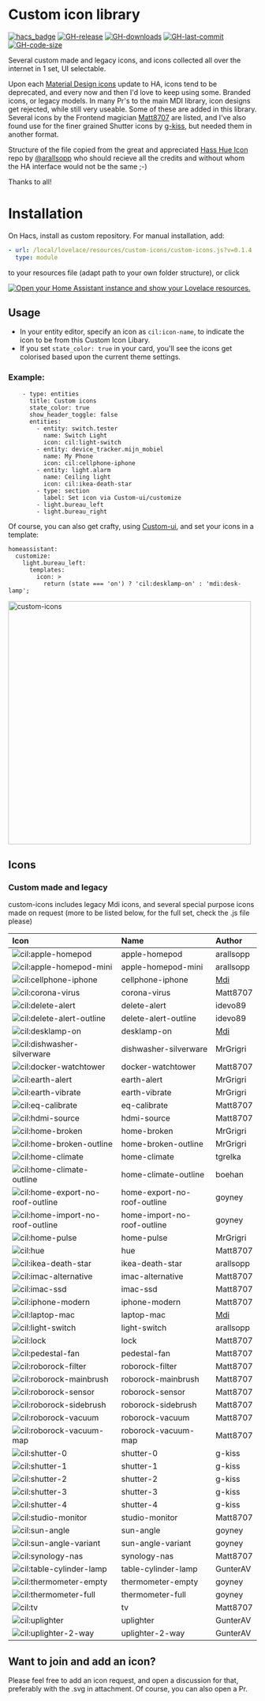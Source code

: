 # Custom icon library

[![hacs_badge](https://img.shields.io/badge/HACS-Custom-41BDF5.svg)](https://github.com/hacs/integration)
[![GH-release](https://img.shields.io/github/v/release/Mariusthvdb/custom-icons.svg?style=flat-square)](https://github.com/Mariusthvdb/custom-icons/releases)
[![GH-downloads](https://img.shields.io/github/downloads/Mariusthvdb/custom-icons/total?style=flat-square)](https://github.com/Mariusthvdb/custom-icons/releases)
[![GH-last-commit](https://img.shields.io/github/last-commit/Mariusthvdb/custom-icons.svg?style=flat-square)](https://github.com/Mariusthvdb/custom-icons/commits/master)
[![GH-code-size](https://img.shields.io/github/languages/code-size/Mariusthvdb/custom-icons.svg?color=red&style=flat-square)](https://github.com/Mariusthvdb/custom-icons)

Several custom made and legacy icons, and icons collected all over the internet in 1 set, UI selectable.

Upon each [Material Design icons](http://materialdesignicons.com) update to HA, icons tend to be deprecated, and every now and then I'd love to keep using some. Branded icons, or legacy models. In many Pr's to the main MDI library, icon designs get rejected, while still very useable. Some of these are added in this library.
Several icons by the Frontend magician [Matt8707](https://github.com/matt8707/hass-config) are listed, and I've also found use for the finer grained Shutter icons by [g-kiss](https://github.com/g-kiss/Home-Assistant-custom-shutter-icons), but needed them in another format.

Structure of the file copied from the great and appreciated [Hass Hue Icon](https://github.com/arallsopp/hass-hue-icons) repo by [@arallsopp](https://github.com/arallsopp) who should recieve all the credits and without whom the HA interface would not be the same ;-)

Thanks to all!

# Installation
On Hacs, install as custom repository. For manual installation, add:

```yaml
- url: /local/lovelace/resources/custom-icons/custom-icons.js?v=0.1.4
  type: module
```

to your resources file (adapt path to your own folder structure), or click

<a href="https://my.home-assistant.io/redirect/lovelace_resources/" target="_blank"><img src="https://my.home-assistant.io/badges/lovelace_resources.svg" alt="Open your Home Assistant instance and show your Lovelace resources." /></a>

## Usage
- In your entity editor, specify an icon as `cil:icon-name`, to indicate the icon to be from this Custom Icon Libary.
- If you set `state_color: true` in your card, you'll see the icons get colorised based upon the current theme settings.

### Example:

```
    - type: entities
      title: Custom icons
      state_color: true
      show_header_toggle: false
      entities:
        - entity: switch.tester
          name: Switch Light
          icon: cil:light-switch
        - entity: device_tracker.mijn_mobiel
          name: My Phone
          icon: cil:cellphone-iphone
        - entity: light.alarm
          name: Ceiling light
          icon: cil:ikea-death-star
        - type: section
          label: Set icon via Custom-ui/customize
        - light.bureau_left
        - light.bureau_right
```

Of course, you can also get crafty, using [Custom-ui](https://github.com/Mariusthvdb/custom-ui), and set your icons in a template:

```
homeassistant:
  customize:
    light.bureau_left:
      templates:
        icon: >
          return (state === 'on') ? 'cil:desklamp-on' : 'mdi:desk-lamp';
```

<img width="492" alt="custom-icons" src="https://user-images.githubusercontent.com/33354141/168223920-f2685d34-5463-4868-ba1c-65628f5049e6.png">

## Icons

### Custom made and legacy

custom-icons includes legacy Mdi icons, and several special purpose icons made on request
(more to be listed below, for the full set, check the .js file please)

[//]: # (Start Custom Icons)

| Icon | Name | Author |
| :--- | :--- | :--- 
| ![cil:apple-homepod](https://raw.githubusercontent.com/mariusthvdb/custom-icons/main/docs/svgs/apple-homepod.svg)| apple-homepod | arallsopp |
| ![cil:apple-homepod-mini](https://raw.githubusercontent.com/mariusthvdb/custom-icons/main/docs/svgs/apple-homepod-mini.svg)| apple-homepod-mini | arallsopp |
| ![cil:cellphone-iphone](https://raw.githubusercontent.com/mariusthvdb/custom-icons/main/docs/svgs/cellphone-iphone.svg)| cellphone-iphone | [Mdi](https://dev.materialdesignicons.com/changelog) |
| ![cil:corona-virus](https://raw.githubusercontent.com/mariusthvdb/custom-icons/main/docs/svgs/corona-virus.svg)| corona-virus | Matt8707 |
| ![cil:delete-alert](https://raw.githubusercontent.com/mariusthvdb/custom-icons/main/docs/svgs/delete-alert.svg)| delete-alert | idevo89 |
| ![cil:delete-alert-outline](https://raw.githubusercontent.com/mariusthvdb/custom-icons/main/docs/svgs/delete-alert-outline.svg)| delete-alert-outline | idevo89 |
| ![cil:desklamp-on](https://raw.githubusercontent.com/mariusthvdb/custom-icons/main/docs/svgs/desklamp-on.svg)| desklamp-on | [Mdi](https://dev.materialdesignicons.com/changelog) |
| ![cil:dishwasher-silverware](https://raw.githubusercontent.com/mariusthvdb/custom-icons/main/docs/svgs/dishwasher-silverware.svg)| dishwasher-silverware | MrGrigri |
| ![cil:docker-watchtower](https://raw.githubusercontent.com/mariusthvdb/custom-icons/main/docs/svgs/docker-watchtower.svg)| docker-watchtower | Matt8707 |
| ![cil:earth-alert](https://raw.githubusercontent.com/mariusthvdb/custom-icons/main/docs/svgs/earth-alert.svg)| earth-alert | MrGrigri |
| ![cil:earth-vibrate](https://raw.githubusercontent.com/mariusthvdb/custom-icons/main/docs/svgs/earth-vibrate.svg)| earth-vibrate | MrGrigri |
| ![cil:eq-calibrate](https://raw.githubusercontent.com/mariusthvdb/custom-icons/main/docs/svgs/eq-calibrate.svg)| eq-calibrate | Matt8707 |
| ![cil:hdmi-source](https://raw.githubusercontent.com/mariusthvdb/custom-icons/main/docs/svgs/hdmi-source.svg)| hdmi-source | Matt8707 |
| ![cil:home-broken](https://raw.githubusercontent.com/mariusthvdb/custom-icons/main/docs/svgs/home-broken.svg)| home-broken | MrGrigri |
| ![cil:home-broken-outline](https://raw.githubusercontent.com/mariusthvdb/custom-icons/main/docs/svgs/home-broken-outline.svg)| home-broken-outline | MrGrigri |
| ![cil:home-climate](https://raw.githubusercontent.com/mariusthvdb/custom-icons/main/docs/svgs/home-climate.svg)| home-climate | tgrelka |
| ![cil:home-climate-outline](https://raw.githubusercontent.com/mariusthvdb/custom-icons/main/docs/svgs/home-climate-outline.svg)| home-climate-outline | boehan |
| ![cil:home-export-no-roof-outline](https://raw.githubusercontent.com/mariusthvdb/custom-icons/main/docs/svgs/home-export-no-roof-outline.svg)| home-export-no-roof-outline | goyney |
| ![cil:home-import-no-roof-outline](https://raw.githubusercontent.com/mariusthvdb/custom-icons/main/docs/svgs/home-import-no-roof-outline.svg)| home-import-no-roof-outline | goyney |
| ![cil:home-pulse](https://raw.githubusercontent.com/mariusthvdb/custom-icons/main/docs/svgs/home-pulse.svg)| home-pulse | MrGrigri |
| ![cil:hue](https://raw.githubusercontent.com/mariusthvdb/custom-icons/main/docs/svgs/hue.svg)| hue | Matt8707 |
| ![cil:ikea-death-star](https://raw.githubusercontent.com/mariusthvdb/custom-icons/main/docs/svgs/ikea-death-star.svg)| ikea-death-star | arallsopp |
| ![cil:imac-alternative](https://raw.githubusercontent.com/mariusthvdb/custom-icons/main/docs/svgs/imac-alternative.svg)| imac-alternative | Matt8707 |
| ![cil:imac-ssd](https://raw.githubusercontent.com/mariusthvdb/custom-icons/main/docs/svgs/imac-ssd.svg)| imac-ssd | Matt8707 |
| ![cil:iphone-modern](https://raw.githubusercontent.com/mariusthvdb/custom-icons/main/docs/svgs/iphone-modern.svg)| iphone-modern | Matt8707 |
| ![cil:laptop-mac](https://raw.githubusercontent.com/mariusthvdb/custom-icons/main/docs/svgs/laptop-mac.svg)| laptop-mac | [Mdi](https://dev.materialdesignicons.com/changelog) |
| ![cil:light-switch](https://raw.githubusercontent.com/mariusthvdb/custom-icons/main/docs/svgs/light-switch.svg)| light-switch | arallsopp |
| ![cil:lock](https://raw.githubusercontent.com/mariusthvdb/custom-icons/main/docs/svgs/lock.svg)| lock | Matt8707 |
| ![cil:pedestal-fan](https://raw.githubusercontent.com/mariusthvdb/custom-icons/main/docs/svgs/pedestal-fan.svg)| pedestal-fan | Matt8707 |
| ![cil:roborock-filter](https://raw.githubusercontent.com/mariusthvdb/custom-icons/main/docs/svgs/roborock-filter.svg)| roborock-filter | Matt8707 |
| ![cil:roborock-mainbrush](https://raw.githubusercontent.com/mariusthvdb/custom-icons/main/docs/svgs/roborock-mainbrush.svg)| roborock-mainbrush | Matt8707 |
| ![cil:roborock-sensor](https://raw.githubusercontent.com/mariusthvdb/custom-icons/main/docs/svgs/roborock-sensor.svg)| roborock-sensor | Matt8707 |
| ![cil:roborock-sidebrush](https://raw.githubusercontent.com/mariusthvdb/custom-icons/main/docs/svgs/roborock-sidebrush.svg)| roborock-sidebrush | Matt8707 |
| ![cil:roborock-vacuum](https://raw.githubusercontent.com/mariusthvdb/custom-icons/main/docs/svgs/roborock-vacuum.svg)| roborock-vacuum | Matt8707 |
| ![cil:roborock-vacuum-map](https://raw.githubusercontent.com/mariusthvdb/custom-icons/main/docs/svgs/roborock-vacuum-map.svg)| roborock-vacuum-map | Matt8707 |
| ![cil:shutter-0](https://raw.githubusercontent.com/mariusthvdb/custom-icons/main/docs/svgs/shutter-0.svg)| shutter-0 | g-kiss |
| ![cil:shutter-1](https://raw.githubusercontent.com/mariusthvdb/custom-icons/main/docs/svgs/shutter-1.svg)| shutter-1 | g-kiss |
| ![cil:shutter-2](https://raw.githubusercontent.com/mariusthvdb/custom-icons/main/docs/svgs/shutter-2.svg)| shutter-2 | g-kiss |
| ![cil:shutter-3](https://raw.githubusercontent.com/mariusthvdb/custom-icons/main/docs/svgs/shutter-3.svg)| shutter-3 | g-kiss |
| ![cil:shutter-4](https://raw.githubusercontent.com/mariusthvdb/custom-icons/main/docs/svgs/shutter-4.svg)| shutter-4 | g-kiss |
| ![cil:studio-monitor](https://raw.githubusercontent.com/mariusthvdb/custom-icons/main/docs/svgs/studio-monitor.svg)| studio-monitor | Matt8707 |
| ![cil:sun-angle](https://raw.githubusercontent.com/mariusthvdb/custom-icons/main/docs/svgs/sun-angle.svg)| sun-angle | goyney |
| ![cil:sun-angle-variant](https://raw.githubusercontent.com/mariusthvdb/custom-icons/main/docs/svgs/sun-angle-variant.svg)| sun-angle-variant | goyney |
| ![cil:synology-nas](https://raw.githubusercontent.com/mariusthvdb/custom-icons/main/docs/svgs/synology-nas.svg)| synology-nas | Matt8707 |
| ![cil:table-cylinder-lamp](https://raw.githubusercontent.com/mariusthvdb/custom-icons/main/docs/svgs/table-cylinder-lamp.svg)| table-cylinder-lamp | GunterAV |
| ![cil:thermometer-empty](https://raw.githubusercontent.com/mariusthvdb/custom-icons/main/docs/svgs/thermometer-empty.svg)| thermometer-empty | goyney |
| ![cil:thermometer-full](https://raw.githubusercontent.com/mariusthvdb/custom-icons/main/docs/svgs/thermometer-full.svg)| thermometer-full | goyney |
| ![cil:tv](https://raw.githubusercontent.com/mariusthvdb/custom-icons/main/docs/svgs/tv.svg)| tv | Matt8707 |
| ![cil:uplighter](https://raw.githubusercontent.com/mariusthvdb/custom-icons/main/docs/svgs/uplighter.svg)| uplighter | GunterAV |
| ![cil:uplighter-2-way](https://raw.githubusercontent.com/mariusthvdb/custom-icons/main/docs/svgs/uplighter-2-way.svg)| uplighter-2-way | GunterAV |



[//]: # (End Custom Icons)

## Want to join and add an icon?

Please feel free to add an icon request, and open a discussion for that, preferably with the .svg in attachment. Of course, you can also open a Pr.
